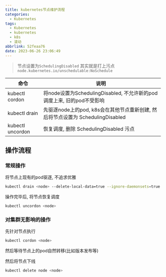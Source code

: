 ```yaml
---
title: kubernetes节点维护流程
categories:
  - Kubernetes
tags:
  - Kubernetes
  - kubernetes
  - k8s
  - 滚动
abbrlink: 52feaa76
date: 2023-06-26 23:06:49
---
```


> 节点设置为`SchedulingDisabled` 其实就是打上污点 `node.kubernetes.io/unschedulable:NoSchedule`

| 命令                    | 说明                                                                            |
| ----------------------- | ------------------------------------------------------------------------------- |
| kubectl cordon <node>   | 将node设置为SchedulingDisabled, 不允许新的pod调度上来, 旧的pod不受影响          |
| kubectl drain <node>    | 先驱逐node上的pod, k8s会在其他节点重新创建, 然后将节点设置为 SchedulingDisabled |
| kubectl uncordon <node> | 恢复调度, 删除 SchedulingDisabled 污点                                          |


## 操作流程

### 常规操作

将节点上现有的pod驱逐, 不追求优雅

```bash
kubectl drain <node> --delete-local-data=true --ignore-daemonsets=true --force
```

操作完毕后, 将节点恢复调度

```bash
kubectl uncordon <node>
```

### 对集群无影响的操作

先针对节点执行

```bash
kubectl cordon <node>
```

然后等待节点上的pod自然转移(比如版本发布等)

然后将节点下线

```bash
kubectl delete node <node>
```
